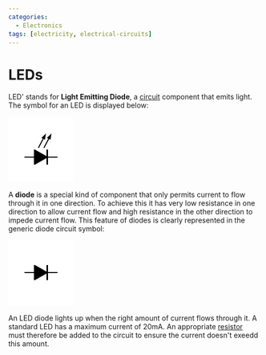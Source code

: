 ```yaml
---
categories:
  - Electronics
tags: [electricity, electrical-circuits]
---
```


# LEDs

LED' stands for **Light Emitting Diode**, a [circuit]() component that emits light. The symbol for an LED is displayed below:

![](/img/diode-led.png)

A **diode** is a special kind of component that only permits current to flow through it in one direction. To achieve this it has very low resistance in one direction to allow current flow and high resistance in the other direction to impede current flow. This feature of diodes is clearly represented in the generic diode circuit symbol:

![](/img/diode.png)

An LED diode lights up when the right amount of current flows through it. A standard LED has a maximum current of 20mA. An appropriate [resistor](/Electronics/Resistance.md#resistors) must therefore be added to the circuit to ensure the current doesn't exeedd this amount.
